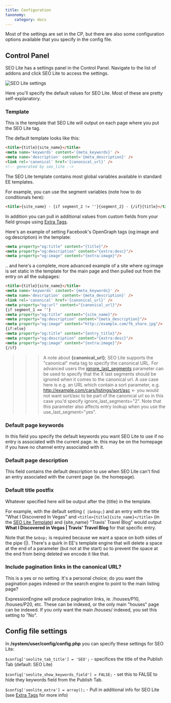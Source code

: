 ```yaml
---
title: Configuration
taxonomy:
    category: docs
---
```


Most of the settings are set in the CP, but there are also some configuration options available that you specify in the config file.

## Control Panel

SEO Lite has a settings panel in the Control Panel. Navigate to the list of addons and click SEO Lite to access the settings.

![SEO Lite settings](/img/seo-lite/seo-lite-settings-fs8.png)

Here you'll specify the default values for SEO Lite. Most of these are pretty self-explanatory.

### Template

This is the template that SEO Lite will output on each page where you put the SEO Lite tag.

The default template looks like this:

```html
<title>{title}{site_name}</title>
<meta name='keywords' content='{meta_keywords}' />
<meta name='description' content='{meta_description}' />
<link rel='canonical' href='{canonical_url}' />
<!-- generated by seo_lite -->
```

The SEO Lite template contains most global variables available in standard EE templates.

For example, you can use the segment variables (note how to do conditionals here):

```html
<title>{site_name} - {if segment_2 != ''}{segment_2} - {/if}{title}</title>
```

In addition you can pull in additional values from custom fields from your field groups using [Extra Tags](/seo-lite/extra-tags).

Here's an example of setting Facebook's OpenGraph tags (og:image and og:description) in the template:

```html
<meta property="og:title" content="{title}"/>
<meta property="og:description" content="{extra:desc}"/>
<meta property="og:image" content="{extra:image}"/>
```
.. and here's a complete, more advanced example of a site where og:image is set static in the template for the main page and then pulled out from the entry on all the subpages:

```html
<title>{title}{site_name}</title>
<meta name='keywords' content='{meta_keywords}' />
<meta name='description' content='{meta_description}' />
<link rel='canonical' href='{canonical_url}' />
<meta property="og:url" content="{canonical_url}"/>
{if segment_1 == ''}
<meta property="og:title" content="{site_name}"/>
<meta property="og:description" content="{meta_description}"/>
<meta property="og:image" content="http://example.com/fb_share.jpg"/>
{if:else}
<meta property="og:title" content="{entry_title}"/>
<meta property="og:description" content="{extra:desc}"/>
<meta property="og:image" content="{extra:image}"/>
{/if}
```

>>> A note about **{canonical_url}**; SEO Lite supports the "canonical" meta tag to specify the canonical URL. For advanced users the [ignore_last_segments](/seo-lite/tags#parameters) parameter can be used to specify that the X last segments should be ignored when it comes to the canonical url. A use case here is e.g. an URL which contain a sort parameter, e.g. http://example.com/cars/listings/sort/asc <- you would not want sort/asc to be part of the canonical url so in this case you'd specify ignore_last_segments="2". Note that this parameter also affects entry lookup when you use the use_last_segment="yes".


### Default page keywords

In this field you specify the default keywords you want SEO Lite to use if no entry is associated with the current page. Ie. this may be on the homepage if you have no channel entry associated with it.

### Default page description

This field contains the default description to use when SEO Lite can't find an entry associated with the current page (ie. the homepage).

### Default title postfix

Whatever specified here will be output after the {title} in the template.

For example, with the default setting (` |&nbsp;`) and an entry with the title "What I Discovered In Vegas" and `<title>{title}{site_name}</title>` (in the [SEO Lite Template](/seo-lite/configuration#template)) and {site_name} "Travis' Travel Blog" would output **What I Discovered in Vegas | Travis' Travel Blog** for that specific entry.

Note that the `&nbsp;` is required because we want a space on both sides of the pipe (|). There's a quirk in EE's template engine that will delete a space at the end of a parameter (but not at the start) so to prevent the space at the end from being deleted we encode it like that.

### Include pagination links in the canonical URL?

This is a yes or no setting. It's a personal choice; do you want the pagination pages indexed or the search engine to point to the main listing page?

ExpressionEngine will produce pagination links, ie. /houses/P10, /houses/P20, etc. These can be indexed, or the only main "houses" page can be indexed. If you only want the main /houses/ indexed, you set this setting to "No".


## Config file settings

In **/system/user/config/config.php** you can specify these settings for SEO Lite:

`$config['seolite_tab_title'] = 'SEO';` - specifices the title of the Publish Tab (default: SEO Lite)

`$config['seolite_show_keywords_field'] = FALSE;` - set this to FALSE to hide they keywords field from the Publish Tab.

`$config['seolite_extra'] = array();` - Pull in additional info for SEO Lite (see [Extra Tags](/seo-lite/extra-tags) for more info)
